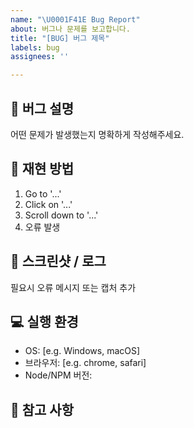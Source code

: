 ```yaml
---
name: "\U0001F41E Bug Report"
about: 버그나 문제를 보고합니다.
title: "[BUG] 버그 제목"
labels: bug
assignees: ''

---
```


## 🐛 버그 설명
어떤 문제가 발생했는지 명확하게 작성해주세요.

## 🔁 재현 방법
1. Go to '...'
2. Click on '...'
3. Scroll down to '...'
4. 오류 발생

## 📸 스크린샷 / 로그
필요시 오류 메시지 또는 캡처 추가

## 💻 실행 환경
- OS: [e.g. Windows, macOS]
- 브라우저: [e.g. chrome, safari]
- Node/NPM 버전:

## 📌 참고 사항
